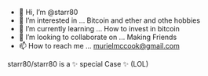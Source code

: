 - 👋 Hi, I’m @starr80
- 👀 I’m interested in ... Bitcoin and ether and othe hobbies
- 🌱 I’m currently learning ... How to invest in bitcoin 
- 💞️ I’m looking to collaborate on ... Making Friends
- 📫 How to reach me ... murielmccook@gmail.com

starr80/starr80 is a ✨ special Case ✨ (LOL)
